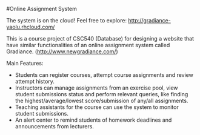 #Online Assignment System 

The system is on the cloud! Feel free to explore: http://gradiance-yaolu.rhcloud.com/

This is a course project of CSC540 (Database) for designing a website that have similar functionalities of an online assignment system called Gradiance. (http://www.newgradiance.com/)

Main Features:
* Students can register courses, attempt course assignments and review attempt history. 
* Instructors can manage assignments from an exercise pool, view student submissions status and perform relevant queries, like finding the highest/average/lowest score/submission of any/all assignments. 
* Teaching assistants for the course can use the system to monitor student submissions.
* An alert center to remind students of homework deadlines and announcements from lecturers. 
